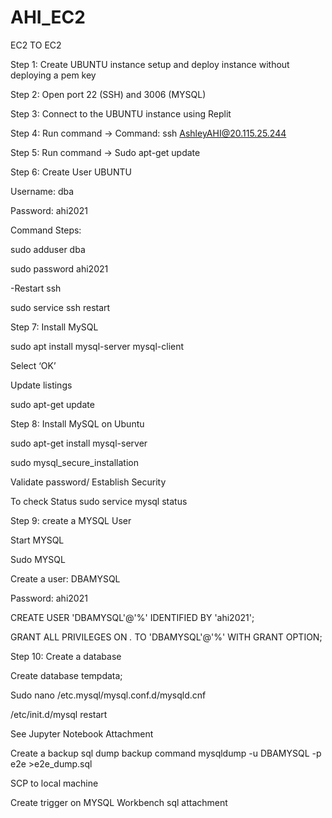 # AHI_EC2
EC2 TO EC2 

Step 1: Create UBUNTU instance setup and deploy instance without deploying a pem key 

Step 2: Open port 22 (SSH) and 3006 (MYSQL)

Step 3: Connect to the UBUNTU instance using Replit

Step 4: Run command -> Command: ssh AshleyAHI@20.115.25.244

Step 5: Run command -> Sudo apt-get update

Step 6: Create User UBUNTU

Username: dba

Password: ahi2021

Command Steps:
 
sudo adduser dba

sudo password ahi2021

-Restart ssh

sudo service ssh restart

Step 7: Install MySQL

sudo apt install mysql-server mysql-client

 Select ‘OK’
 
Update listings

sudo apt-get update

Step 8: Install MySQL on Ubuntu

sudo apt-get install mysql-server

sudo mysql_secure_installation

Validate password/ Establish Security

To check Status
sudo service mysql status

Step 9: create a MYSQL User

Start MYSQL 

Sudo MYSQL

Create a user: DBAMYSQL

Password: ahi2021

CREATE USER 'DBAMYSQL'@'%' IDENTIFIED BY 'ahi2021';

GRANT ALL PRIVILEGES ON *.* TO 'DBAMYSQL'@'%' WITH GRANT OPTION;

Step 10: Create a database 

Create database tempdata;

Sudo nano /etc.mysql/mysql.conf.d/mysqld.cnf

/etc/init.d/mysql restart 

See Jupyter Notebook Attachment 

Create a backup sql dump backup command mysqldump -u DBAMYSQL -p e2e >e2e_dump.sql

SCP to local machine 

Create trigger on MYSQL Workbench sql attachment 



